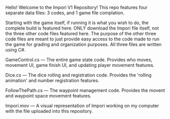 Hello! Welcome to the Impori V1 Repository! This repo features four separate data files: 3 codes, and 1 game file complation.

Starting with the game itself, if running it is what you wish to do, the complete build is featured here. ONLY download the Impori file itself, not the three other code files featured here.
The purpose of the other three code files are meant to just provide easy access to the code made to run the game for grading and organization purposes. All three files are written using C#.

GameControl.cs — The entire game state code. Provides who moves, movement UI, game finish UI, and updating player movement features.

Dice.cs — The dice rolling and registration code. Provides the 'rolling animation' and number registration features.

FollowThePath.cs — The waypoint management code. Provides the movent and waypoint space movement features.

Impori.mov — A visual representation of Impori working on my computer with the file uploaded into this repository.
